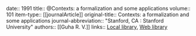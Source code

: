 date:: 1991
title:: @Contexts: a formalization and some applications
volume:: 101
item-type:: [[journalArticle]]
original-title:: Contexts: a formalization and some applications
journal-abbreviation:: "Stanford, CA : Stanford University"
authors:: [[Guha R. V.]]
links:: [Local library](zotero://select/library/items/T5F6Z2LZ), [Web library](https://www.zotero.org/users/6520516/items/T5F6Z2LZ)
